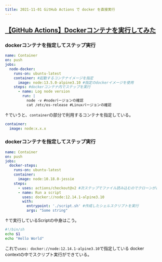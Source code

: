 ```yaml
---
title: 2021-11-01 GitHub Actions で docker を直接実行
---
```


## [【GitHub Actions】Dockerコンテナを実行してみた](https://qiita.com/suzuki0430/items/d625f8b57ae317ae7d66)

### dockerコンテナを指定してステップ実行

```yml
name: Container
on: push
jobs:
  node-docker:
    runs-on: ubuntu-latest
    container: #起動するコンテナイメージを指定
      image: node:13.5.0-alpine3.10 #指定のdockerイメージを使用
    steps: #dockerコンテナ内でステップを実行
      - name: Log node version
        run: |
          node -v #nodeバージョンの確認
          cat /etc/os-release #Linuxバージョンの確認
```

↑でいうと、`container`の部分で利用するコンテナを指定している。

```yml
container:
  image: node:x.x.x
```

### dockerコンテナを指定してステップ実行

```yml
name: Container
on: push
jobs:
  docker-steps:
    runs-on: ubuntu-latest
    container:
      image: node:10.18.0-jessie
    steps:
      - uses: actions/checkout@v2 #次ステップでファイル読み込むのでクローンが必要
      - name: Run a script
        uses: docker://node:12.14.1-alpine3.10
        with:
          entrypoint: './script.sh' #作成したシェルスクリプトを実行
          args: "Some string"
```

↑で実行しているScriptの中身はこう。

```bash
#!/bin/sh
echo $1
echo "Hello World"
```

これで`uses: docker://node:12.14.1-alpine3.10`で指定している docker contextの中でスクリプト実行ができている。
